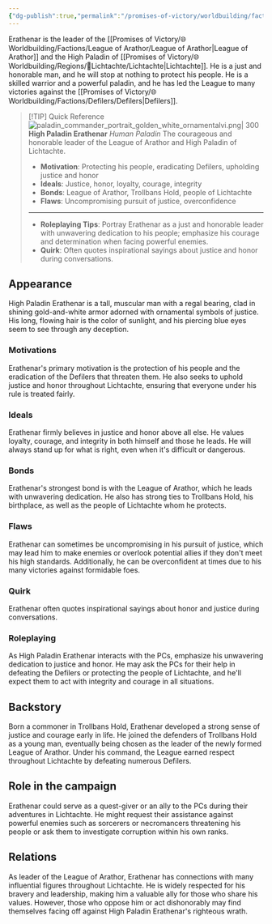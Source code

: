 ```yaml
---
{"dg-publish":true,"permalink":"/promises-of-victory/worldbuilding/factions/league-of-arathor/high-paladin-erathenar/","title":"High Paladin Erathenar","noteIcon":"NPC","created":"2023-01-25T02:26:54.037+01:00","updated":"2023-04-04T00:15:00.359+02:00"}
---
```


Erathenar is the leader of the [[Promises of Victory/🌐Worldbuilding/Factions/League of Arathor/League of Arathor\|League of Arathor]] and the High Paladin of [[Promises of Victory/🌐Worldbuilding/Regions/🏰Lichtachte/Lichtachte\|Lichtachte]]. He is a just and honorable man, and he will stop at nothing to protect his people. He is a skilled warrior and a powerful paladin, and he has led the League to many victories against the [[Promises of Victory/🌐Worldbuilding/Factions/Defilers/Defilers\|Defilers]].

> [!TIP] Quick Reference
> ![paladin_commander_portrait_golden_white_ornamentalvi.png| 300](/img/user/resources/Pictures/paladin_commander_portrait_golden_white_ornamentalvi.png) 
> **High Paladin Erathenar** _Human Paladin_ 
>  The courageous and honorable leader of the League of Arathor and High Paladin of Lichtachte.
>- **Motivation**: Protecting his people, eradicating Defilers, upholding justice and honor
>- **Ideals**: Justice, honor, loyalty, courage, integrity
>- **Bonds**: League of Arathor, Trollbans Hold, people of Lichtachte
>- **Flaws**: Uncompromising pursuit of justice, overconfidence
> ____
>- **Roleplaying Tips**: Portray Erathenar as a just and honorable leader with unwavering dedication to his people; emphasize his courage and determination when facing powerful enemies.
>-  **Quirk**: Often quotes inspirational sayings about justice and honor during conversations.

## Appearance
High Paladin Erathenar is a tall, muscular man with a regal bearing, clad in shining gold-and-white armor adorned with ornamental symbols of justice. His long, flowing hair is the color of sunlight, and his piercing blue eyes seem to see through any deception.

### Motivations
Erathenar's primary motivation is the protection of his people and the eradication of the Defilers that threaten them. He also seeks to uphold justice and honor throughout Lichtachte, ensuring that everyone under his rule is treated fairly.

### Ideals
Erathenar firmly believes in justice and honor above all else. He values loyalty, courage, and integrity in both himself and those he leads. He will always stand up for what is right, even when it's difficult or dangerous.

### Bonds
Erathenar's strongest bond is with the League of Arathor, which he leads with unwavering dedication. He also has strong ties to Trollbans Hold, his birthplace, as well as the people of Lichtachte whom he protects.

### Flaws
Erathenar can sometimes be uncompromising in his pursuit of justice, which may lead him to make enemies or overlook potential allies if they don't meet his high standards. Additionally, he can be overconfident at times due to his many victories against formidable foes.

### Quirk
Erathenar often quotes inspirational sayings about honor and justice during conversations.

### Roleplaying
As High Paladin Erathenar interacts with the PCs, emphasize his unwavering dedication to justice and honor. He may ask the PCs for their help in defeating the Defilers or protecting the people of Lichtachte, and he'll expect them to act with integrity and courage in all situations.

## Backstory
Born a commoner in Trollbans Hold, Erathenar developed a strong sense of justice and courage early in life. He joined the defenders of Trollbans Hold as a young man, eventually being chosen as the leader of the newly formed League of Arathor. Under his command, the League earned respect throughout Lichtachte by defeating numerous Defilers.

## Role in the campaign
Erathenar could serve as a quest-giver or an ally to the PCs during their adventures in Lichtachte. He might request their assistance against powerful enemies such as sorcerers or necromancers threatening his people or ask them to investigate corruption within his own ranks.

## Relations
As leader of the League of Arathor, Erathenar has connections with many influential figures throughout Lichtachte. He is widely respected for his bravery and leadership, making him a valuable ally for those who share his values. However, those who oppose him or act dishonorably may find themselves facing off against High Paladin Erathenar's righteous wrath.
